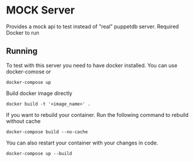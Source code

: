 # MOCK Server
Provides a mock api to test instead of "real" puppetdb server. Required Docker to run

## Running
To test with this server you need to have docker installed. You can use docker-comose or 

```
docker-compose up
```

Build docker image directly
```
docker build -t '<image_name>' .
```


If you want to rebuild your container. Run the following command to rebuild without cache
```
docker-compose build --no-cache
```

You can also restart your container with your changes in code.

```
docker-compose up --build
```